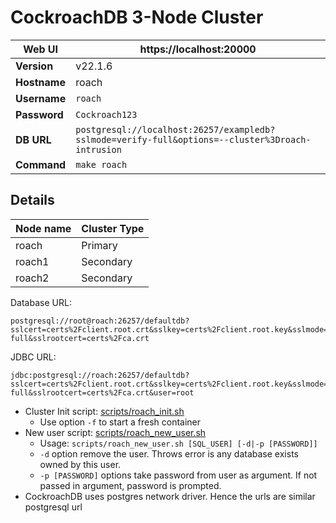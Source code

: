# CockroachDB 3-Node Cluster

| **Web UI** | https://localhost:20000 |
|--|--|
| **Version** | v22.1.6 |
| **Hostname** | roach |
| **Username** | `roach` |
| **Password** | `Cockroach123` |
| **DB URL** | `postgresql://localhost:26257/exampledb?sslmode=verify-full&options=--cluster%3Droach-intrusion` |
| **Command** | `make roach` |

## Details

| Node name | Cluster Type |
|--|--|
| roach | Primary |
| roach1 | Secondary |
| roach2 | Secondary |

 Database URL: 
 ```
 postgresql://root@roach:26257/defaultdb?sslcert=certs%2Fclient.root.crt&sslkey=certs%2Fclient.root.key&sslmode=verify-full&sslrootcert=certs%2Fca.crt
 ```
 
 JDBC URL: 
 ```
 jdbc:postgresql://roach:26257/defaultdb?sslcert=certs%2Fclient.root.crt&sslkey=certs%2Fclient.root.key&sslmode=verify-full&sslrootcert=certs%2Fca.crt&user=root
 ```
  * Cluster Init script: [scripts/roach_init.sh](scripts/roach_init.sh)
    * Use option `-f` to start a fresh container
  * New user script: [scripts/roach_new_user.sh](scripts/roach_new_user.sh)
    * Usage: `scripts/roach_new_user.sh [SQL_USER] [-d|-p [PASSWORD]]`
    * `-d` option remove the user. Throws error is any database exists owned by this user.
    * `-p [PASSWORD]` options take password from user as argument. If not passed in argument, password is prompted.
  * CockroachDB uses postgres network driver. Hence the urls are similar postgresql url
